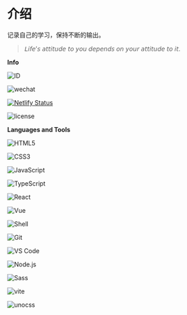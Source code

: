 # 介绍

记录自己的学习，保持不断的输出。

> 𝘓𝘪𝘧𝘦’𝘴 𝘢𝘵𝘵𝘪𝘵𝘶𝘥𝘦 𝘵𝘰 𝘺𝘰𝘶 𝘥𝘦𝘱𝘦𝘯𝘥𝘴 𝘰𝘯 𝘺𝘰𝘶𝘳 𝘢𝘵𝘵𝘪𝘵𝘶𝘥𝘦 𝘵𝘰 𝘪𝘵.

<b>Info</b>

![ID](https://img.shields.io/badge/🆔-Chi's/Carina957-%23323031?style=flat&labelColor=323031)

![wechat](https://img.shields.io/badge/-CHIS___xx-%23323031?style=flat&logo=wechat)

[![Netlify Status](https://api.netlify.com/api/v1/badges/9de6bd17-76f8-4fac-864b-23fbda42ad4b/deploy-status)](https://app.netlify.com/sites/chis-blog/deploys)

![license](https://img.shields.io/badge/license-MIT-green)

<b>Languages and Tools</b>

![HTML5](https://img.shields.io/badge/-HTML5-%23E34C26?style=flat&logo=html5&logoColor=ffffff)

![CSS3](https://img.shields.io/badge/-CSS3-%23197CBE?style=flat&logo=css3)

![JavaScript](https://img.shields.io/badge/-JavaScript-%23FFEE58?style=flat&logo=javascript&logoColor=fff)

![TypeScript](https://img.shields.io/badge/-TypeScript-%235da6ee?style=flat&logo=typescript&logoColor=ffffff)

![React](https://img.shields.io/badge/-React-%2320232A?logoColor=61DAFB&style=flat&logo=react)

![Vue](https://img.shields.io/badge/-vue-%23caecdd?style=flat&logo=vue.js)

![Shell](https://img.shields.io/badge/-Shell-%2389E051?style=flat&logo=powershell&logoColor=ffffff)

![Git](https://img.shields.io/badge/-Git-%23ED5A47?style=flat&logo=git&logoColor=%23ffffff)

![VS Code](https://img.shields.io/badge/-VSCode-%230066B8?style=flat&logo=visual-studio-code)

![Node.js](https://img.shields.io/badge/-Node.js-%23579050?style=flat&logo=node.js&logoColor=ffffff)

![Sass](https://img.shields.io/badge/-Sass-%23CB6498?style=flat&logo=sass&logoColor=ffffff)

![vite](https://img.shields.io/badge/-Vite-%23bcc0ff?style=flat&logo=vite)

![unocss](https://img.shields.io/badge/-Unocss-%23ccc?style=flat&logo=unocss&cacheSeconds=3600)

<VPTeamMembers align="center" size="small" :members="members" />

<VPTeamPage>
  <VPTeamPageTitle>
    <template #title>Our Team</template>
    <template #lead>...</template>
  </VPTeamPageTitle>
  <VPTeamMembers align="center" size="small" :members="members" />
  <VPTeamPageSection>
    <template #title>Partners</template>
    <template #lead>...</template>
    <template #members>
      <VPTeamMembers align="center" size="small" :members="members" />
    </template>
  </VPTeamPageSection>
</VPTeamPage>

<script setup>
import {
  VPTeamPage,
  VPTeamMembers,
  VPTeamPageTitle,
  VPTeamPageSection
} from 'vitepress/theme'

const members = [
  {
    avatar: 'https://github.com/Carina957.png',
    name: 'Chi\'s xu',
    title: 'Creator',
    org: 'Chi\'s',
    orgLink: 'https://chis-blog.netlify.app',
    desc: 'Record life and codes.',
    links: [
      { icon: 'github', link: 'https://github.com/Carina957' },
      { icon: 'twitter', link: 'https://twitter.com/chis__xx' },
      { icon: 'discord', link: 'https://discord.com/invite/aYVNktYeEB' },
      { icon: 'facebook', link: 'https://www.facebook.com' },
      { icon: 'instagram', link: 'https://www.instagram.com' },
      { icon: 'youtube', link: 'https://www.youtube.com' },
      { icon: 'linkedin', link: 'https://www.linkedin.com' },
      { icon: 'slack', link: 'https://slack.com' },
      { icon: 'mastodon', link: 'https://mastodon.social' },
    ]
  },
]
</script>
